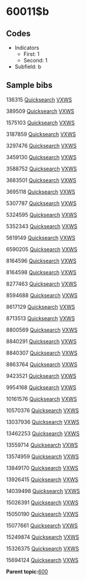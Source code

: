 # 60011$b

## Codes

-   Indicators
    -   First: 1
    -   Second: 1
-   Subfield: b

## Sample bibs

136315 [Quicksearch](https://search.library.yale.edu/catalog/136315) [VXWS](http://prodorbis.library.yale.edu:7014/vxws/GetHoldingsService?bibId=136315)

389509 [Quicksearch](https://search.library.yale.edu/catalog/389509) [VXWS](http://prodorbis.library.yale.edu:7014/vxws/GetHoldingsService?bibId=389509)

1575103 [Quicksearch](https://search.library.yale.edu/catalog/1575103) [VXWS](http://prodorbis.library.yale.edu:7014/vxws/GetHoldingsService?bibId=1575103)

3187859 [Quicksearch](https://search.library.yale.edu/catalog/3187859) [VXWS](http://prodorbis.library.yale.edu:7014/vxws/GetHoldingsService?bibId=3187859)

3297476 [Quicksearch](https://search.library.yale.edu/catalog/3297476) [VXWS](http://prodorbis.library.yale.edu:7014/vxws/GetHoldingsService?bibId=3297476)

3459130 [Quicksearch](https://search.library.yale.edu/catalog/3459130) [VXWS](http://prodorbis.library.yale.edu:7014/vxws/GetHoldingsService?bibId=3459130)

3588752 [Quicksearch](https://search.library.yale.edu/catalog/3588752) [VXWS](http://prodorbis.library.yale.edu:7014/vxws/GetHoldingsService?bibId=3588752)

3683501 [Quicksearch](https://search.library.yale.edu/catalog/3683501) [VXWS](http://prodorbis.library.yale.edu:7014/vxws/GetHoldingsService?bibId=3683501)

3695118 [Quicksearch](https://search.library.yale.edu/catalog/3695118) [VXWS](http://prodorbis.library.yale.edu:7014/vxws/GetHoldingsService?bibId=3695118)

5307787 [Quicksearch](https://search.library.yale.edu/catalog/5307787) [VXWS](http://prodorbis.library.yale.edu:7014/vxws/GetHoldingsService?bibId=5307787)

5324595 [Quicksearch](https://search.library.yale.edu/catalog/5324595) [VXWS](http://prodorbis.library.yale.edu:7014/vxws/GetHoldingsService?bibId=5324595)

5352343 [Quicksearch](https://search.library.yale.edu/catalog/5352343) [VXWS](http://prodorbis.library.yale.edu:7014/vxws/GetHoldingsService?bibId=5352343)

5619149 [Quicksearch](https://search.library.yale.edu/catalog/5619149) [VXWS](http://prodorbis.library.yale.edu:7014/vxws/GetHoldingsService?bibId=5619149)

6590205 [Quicksearch](https://search.library.yale.edu/catalog/6590205) [VXWS](http://prodorbis.library.yale.edu:7014/vxws/GetHoldingsService?bibId=6590205)

8164596 [Quicksearch](https://search.library.yale.edu/catalog/8164596) [VXWS](http://prodorbis.library.yale.edu:7014/vxws/GetHoldingsService?bibId=8164596)

8164598 [Quicksearch](https://search.library.yale.edu/catalog/8164598) [VXWS](http://prodorbis.library.yale.edu:7014/vxws/GetHoldingsService?bibId=8164598)

8277463 [Quicksearch](https://search.library.yale.edu/catalog/8277463) [VXWS](http://prodorbis.library.yale.edu:7014/vxws/GetHoldingsService?bibId=8277463)

8594688 [Quicksearch](https://search.library.yale.edu/catalog/8594688) [VXWS](http://prodorbis.library.yale.edu:7014/vxws/GetHoldingsService?bibId=8594688)

8617129 [Quicksearch](https://search.library.yale.edu/catalog/8617129) [VXWS](http://prodorbis.library.yale.edu:7014/vxws/GetHoldingsService?bibId=8617129)

8713513 [Quicksearch](https://search.library.yale.edu/catalog/8713513) [VXWS](http://prodorbis.library.yale.edu:7014/vxws/GetHoldingsService?bibId=8713513)

8800569 [Quicksearch](https://search.library.yale.edu/catalog/8800569) [VXWS](http://prodorbis.library.yale.edu:7014/vxws/GetHoldingsService?bibId=8800569)

8840291 [Quicksearch](https://search.library.yale.edu/catalog/8840291) [VXWS](http://prodorbis.library.yale.edu:7014/vxws/GetHoldingsService?bibId=8840291)

8840307 [Quicksearch](https://search.library.yale.edu/catalog/8840307) [VXWS](http://prodorbis.library.yale.edu:7014/vxws/GetHoldingsService?bibId=8840307)

8863764 [Quicksearch](https://search.library.yale.edu/catalog/8863764) [VXWS](http://prodorbis.library.yale.edu:7014/vxws/GetHoldingsService?bibId=8863764)

9423521 [Quicksearch](https://search.library.yale.edu/catalog/9423521) [VXWS](http://prodorbis.library.yale.edu:7014/vxws/GetHoldingsService?bibId=9423521)

9954168 [Quicksearch](https://search.library.yale.edu/catalog/9954168) [VXWS](http://prodorbis.library.yale.edu:7014/vxws/GetHoldingsService?bibId=9954168)

10161576 [Quicksearch](https://search.library.yale.edu/catalog/10161576) [VXWS](http://prodorbis.library.yale.edu:7014/vxws/GetHoldingsService?bibId=10161576)

10570376 [Quicksearch](https://search.library.yale.edu/catalog/10570376) [VXWS](http://prodorbis.library.yale.edu:7014/vxws/GetHoldingsService?bibId=10570376)

13037936 [Quicksearch](https://search.library.yale.edu/catalog/13037936) [VXWS](http://prodorbis.library.yale.edu:7014/vxws/GetHoldingsService?bibId=13037936)

13462253 [Quicksearch](https://search.library.yale.edu/catalog/13462253) [VXWS](http://prodorbis.library.yale.edu:7014/vxws/GetHoldingsService?bibId=13462253)

13559714 [Quicksearch](https://search.library.yale.edu/catalog/13559714) [VXWS](http://prodorbis.library.yale.edu:7014/vxws/GetHoldingsService?bibId=13559714)

13574959 [Quicksearch](https://search.library.yale.edu/catalog/13574959) [VXWS](http://prodorbis.library.yale.edu:7014/vxws/GetHoldingsService?bibId=13574959)

13849170 [Quicksearch](https://search.library.yale.edu/catalog/13849170) [VXWS](http://prodorbis.library.yale.edu:7014/vxws/GetHoldingsService?bibId=13849170)

13926415 [Quicksearch](https://search.library.yale.edu/catalog/13926415) [VXWS](http://prodorbis.library.yale.edu:7014/vxws/GetHoldingsService?bibId=13926415)

14039498 [Quicksearch](https://search.library.yale.edu/catalog/14039498) [VXWS](http://prodorbis.library.yale.edu:7014/vxws/GetHoldingsService?bibId=14039498)

15026391 [Quicksearch](https://search.library.yale.edu/catalog/15026391) [VXWS](http://prodorbis.library.yale.edu:7014/vxws/GetHoldingsService?bibId=15026391)

15050190 [Quicksearch](https://search.library.yale.edu/catalog/15050190) [VXWS](http://prodorbis.library.yale.edu:7014/vxws/GetHoldingsService?bibId=15050190)

15077661 [Quicksearch](https://search.library.yale.edu/catalog/15077661) [VXWS](http://prodorbis.library.yale.edu:7014/vxws/GetHoldingsService?bibId=15077661)

15249874 [Quicksearch](https://search.library.yale.edu/catalog/15249874) [VXWS](http://prodorbis.library.yale.edu:7014/vxws/GetHoldingsService?bibId=15249874)

15326375 [Quicksearch](https://search.library.yale.edu/catalog/15326375) [VXWS](http://prodorbis.library.yale.edu:7014/vxws/GetHoldingsService?bibId=15326375)

15694124 [Quicksearch](https://search.library.yale.edu/catalog/15694124) [VXWS](http://prodorbis.library.yale.edu:7014/vxws/GetHoldingsService?bibId=15694124)

**Parent topic:**[600](../../tags/600/600.md)

